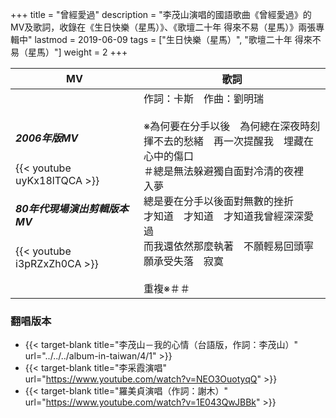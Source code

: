 +++
title = "曾經愛過"
description = "李茂山演唱的國語歌曲《曾經愛過》的MV及歌詞，收錄在《生日快樂（星馬）》、《歌壇二十年 得來不易（星馬）》兩張專輯中"
lastmod = 2019-06-09
tags = ["生日快樂（星馬）",  "歌壇二十年 得來不易（星馬）"]
weight = 2
+++

MV  | 歌詞  
--------------|-------
<h5>2006年版MV</h5>{{< youtube uyKx18lTQCA >}}<br/><h5>80年代現場演出剪輯版本MV</h5>{{< youtube i3pRZxZh0CA >}}|作詞：卡斯　作曲：劉明瑞<br/><br/>※為何要在分手以後　為何總在深夜時刻<br/>揮不去的愁緒　再一次提醒我　埋藏在心中的傷口<br/>＃總是無法躲避獨自面對冷清的夜裡　入夢<br/>總是要在分手以後面對無數的挫折<br/>才知道　才知道　才知道我曾經深深愛過<br/>而我還依然那麼執著　不願輕易回頭寧願承受失落　寂寞<br/><br/>重複※＃＃  

### 翻唱版本

* {{< target-blank title="李茂山－我的心情（台語版，作詞：李茂山）" url="../../../album-in-taiwan/4/1" >}}
* {{< target-blank title="李采霞演唱" url="https://www.youtube.com/watch?v=NEO3OuotyqQ" >}}
* {{< target-blank title="羅美貞演唱（作詞：謝木）" url="https://www.youtube.com/watch?v=1E043QwJBBk" >}}